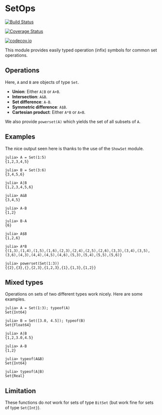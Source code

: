 # SetOps

[![Build Status](https://travis-ci.com/scheinerman/SetOps.jl.svg?branch=master)](https://travis-ci.com/scheinerman/SetOps.jl)

[![Coverage Status](https://coveralls.io/repos/scheinerman/SetOps.jl/badge.svg?branch=master&service=github)](https://coveralls.io/github/scheinerman/SetOps.jl?branch=master)

[![codecov.io](http://codecov.io/github/scheinerman/SetOps.jl/coverage.svg?branch=master)](http://codecov.io/github/scheinerman/SetOps.jl?branch=master)


This module provides easily typed operation
(infix) symbols for common set operations.

## Operations

Here, `A` and `B` are objects of type `Set`.

* **Union**: Either `A|B` or `A+B`.
* **Intersection**: `A&B`.
* **Set difference**: `A-B`.
* **Symmetric difference**: `A$B`.
* **Cartesian product**: Either `A*B` or `A×B`.

We also provide `powerset(A)` which yields the
set of all subsets of `A`.

## Examples

The nice output seen here is thanks to the use of the `ShowSet`
module.
```
julia> A = Set(1:5)
{1,2,3,4,5}

julia> B = Set(3:6)
{3,4,5,6}

julia> A|B
{1,2,3,4,5,6}

julia> A&B
{3,4,5}

julia> A-B
{1,2}

julia> B-A
{6}

julia> A$B
{1,2,6}

julia> A*B
{(1,3),(1,4),(1,5),(1,6),(2,3),(2,4),(2,5),(2,6),(3,3),(3,4),(3,5),(3,6),(4,3),(4,4),(4,5),(4,6),(5,3),(5,4),(5,5),(5,6)}

julia> powerset(Set(1:3))
{{2},{3},{},{2,3},{1,2,3},{1},{1,3},{1,2}}
```

## Mixed types

Operations on sets of two different types work nicely. Here
are some examples.

```
julia> A = Set(1:3); typeof(A)
Set{Int64}

julia> B = Set([3.0, 4.5]); typeof(B)
Set{Float64}

julia> A|B
{1,2,3.0,4.5}

julia> A-B
{1,2}

julia> typeof(A&B)
Set{Int64}

julia> typeof(A|B)
Set{Real}
```



## Limitation

These functions do *not* work for sets of type `BitSet`
(but work fine for sets of type `Set{Int}`).
